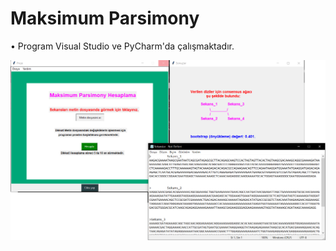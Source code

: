 # Maksimum Parsimony

• Program Visual Studio ve PyCharm'da çalışmaktadır.


![alt text](https://github.com/alihansultan/aka/blob/main/MaxParsimonyPython/Maksimum%20Parsimony'nin%20%C3%87al%C4%B1%C5%9Fmas%C4%B1.png)
